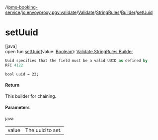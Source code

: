 //[pms-booking-service](../../../../../index.md)/[io.envoyproxy.pgv.validate](../../../index.md)/[Validate](../../index.md)/[StringRules](../index.md)/[Builder](index.md)/[setUuid](set-uuid.md)

# setUuid

[java]\
open fun [setUuid](set-uuid.md)(value: [Boolean](https://kotlinlang.org/api/core/kotlin-stdlib/kotlin/-boolean/index.html)): [Validate.StringRules.Builder](index.md)

```kotlin
Uuid specifies that the field must be a valid UUID as defined by
RFC 4122

```
`bool uuid = 22;`

#### Return

This builder for chaining.

#### Parameters

java

| | |
|---|---|
| value | The uuid to set. |
